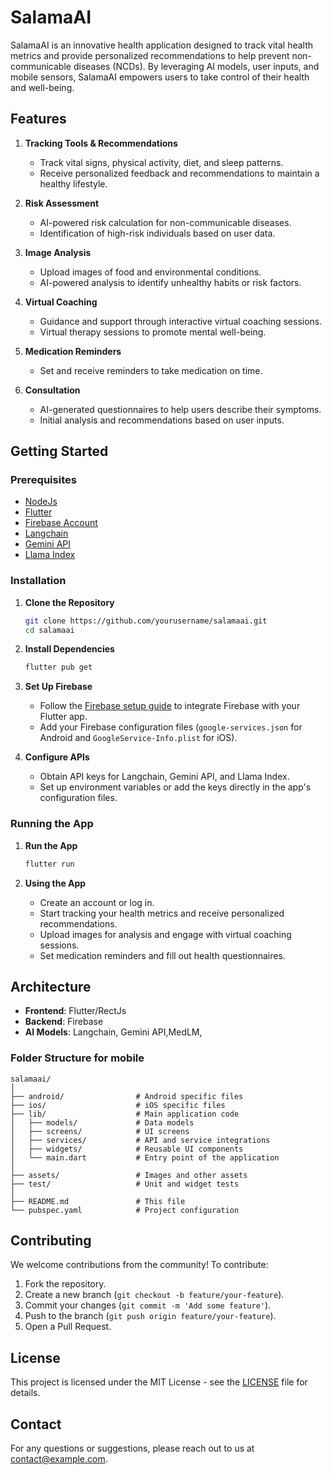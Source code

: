 

# SalamaAI

SalamaAI is an innovative health application designed to track vital health metrics and provide personalized recommendations to help prevent non-communicable diseases (NCDs). By leveraging AI models, user inputs, and mobile sensors, SalamaAI empowers users to take control of their health and well-being.

## Features

1. **Tracking Tools & Recommendations**
   - Track vital signs, physical activity, diet, and sleep patterns.
   - Receive personalized feedback and recommendations to maintain a healthy lifestyle.

2. **Risk Assessment**
   - AI-powered risk calculation for non-communicable diseases.
   - Identification of high-risk individuals based on user data.

3. **Image Analysis**
   - Upload images of food and environmental conditions.
   - AI-powered analysis to identify unhealthy habits or risk factors.

4. **Virtual Coaching**
   - Guidance and support through interactive virtual coaching sessions.
   - Virtual therapy sessions to promote mental well-being.

5. **Medication Reminders**
   - Set and receive reminders to take medication on time.

6. **Consultation**
   - AI-generated questionnaires to help users describe their symptoms.
   - Initial analysis and recommendations based on user inputs.

## Getting Started

### Prerequisites
- [NodeJs](https://nodejs.org/en/download/package-manager)
- [Flutter](https://flutter.dev/docs/get-started/install)
- [Firebase Account](https://firebase.google.com/)
- [Langchain](https://www.langchain.com/)
- [Gemini API](https://www.gemini.com/api)
- [Llama Index](https://www.llamaindex.com/)

### Installation

1. **Clone the Repository**
   ```bash
   git clone https://github.com/yourusername/salamaai.git
   cd salamaai
   ```

2. **Install Dependencies**
   ```bash
   flutter pub get
   ```

3. **Set Up Firebase**
   - Follow the [Firebase setup guide](https://firebase.flutter.dev/docs/overview) to integrate Firebase with your Flutter app.
   - Add your Firebase configuration files (`google-services.json` for Android and `GoogleService-Info.plist` for iOS).

4. **Configure APIs**
   - Obtain API keys for Langchain, Gemini API, and Llama Index.
   - Set up environment variables or add the keys directly in the app's configuration files.

### Running the App

1. **Run the App**
   ```bash
   flutter run
   ```

2. **Using the App**
   - Create an account or log in.
   - Start tracking your health metrics and receive personalized recommendations.
   - Upload images for analysis and engage with virtual coaching sessions.
   - Set medication reminders and fill out health questionnaires.

## Architecture

- **Frontend**: Flutter/RectJs
- **Backend**: Firebase
- **AI Models**: Langchain, Gemini API,MedLM, 

### Folder Structure for mobile

```
salamaai/
│
├── android/                # Android specific files
├── ios/                    # iOS specific files
├── lib/                    # Main application code
│   ├── models/             # Data models
│   ├── screens/            # UI screens
│   ├── services/           # API and service integrations
│   ├── widgets/            # Reusable UI components
│   └── main.dart           # Entry point of the application
│
├── assets/                 # Images and other assets
├── test/                   # Unit and widget tests
│
├── README.md               # This file
└── pubspec.yaml            # Project configuration
```

## Contributing

We welcome contributions from the community! To contribute:

1. Fork the repository.
2. Create a new branch (`git checkout -b feature/your-feature`).
3. Commit your changes (`git commit -m 'Add some feature'`).
4. Push to the branch (`git push origin feature/your-feature`).
5. Open a Pull Request.

## License

This project is licensed under the MIT License - see the [LICENSE](LICENSE) file for details.

## Contact

For any questions or suggestions, please reach out to us at [contact@example.com](mailto:bbjuius900@gmail.cm).

